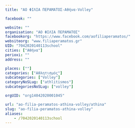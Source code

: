 ```yaml
---
title: "ΑΟ ΦΙΛΙΑ ΠΕΡΑΜΑΤΟΣ-Αθήνα-Volley"

facebook: ""

website: ""
organisation: "ΑΟ ΦΙΛΙΑ ΠΕΡΑΜΑΤΟΣ"
facebookorg: "https://www.facebook.com/aofiliaperamatos/"
websiteorg: "www.filiaperamatos.gr"
UID: "7042020140113school"
cities: ["Αθήνα"]
perioxi: ""
address: ""

places: [""]
categories: ["Αθλητισμός"]
subcategories: ["Volley"]
categoryNoSLug: ["athlitismos"]
subcategoriesNoSLug: ["volley"]

orgUID: "org14042020001045"

url: "ao-filia-peramatos-athina-volley/athina"
slug: "ao-filia-peramatos-athina-volley"
aliases:
    - /7042020140113school
---
```





